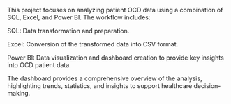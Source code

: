This project focuses on analyzing patient OCD data using a combination of SQL, Excel, and Power BI. The workflow includes:

SQL: Data transformation and preparation.

Excel: Conversion of the transformed data into CSV format.


Power BI: Data visualization and dashboard creation to provide key insights into OCD patient data.


The dashboard provides a comprehensive overview of the analysis, highlighting trends, statistics, and insights to support healthcare decision-making.
